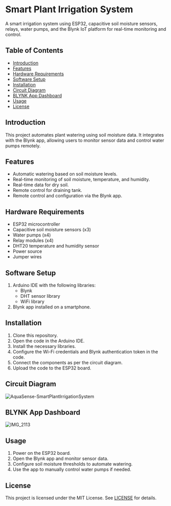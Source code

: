 
# Smart Plant Irrigation System

A smart irrigation system using ESP32, capacitive soil moisture sensors, relays, water pumps, and the Blynk IoT platform for real-time monitoring and control.

## Table of Contents
- [Introduction](#introduction)
- [Features](#features)
- [Hardware Requirements](#hardware-requirements)
- [Software Setup](#software-setup)
- [Installation](#installation)
- [Circuit Diagram](#circuit-diagram)
- [BLYNK App Dashboard](#blynk-app-dashboard)
- [Usage](#usage)
- [License](#license)

## Introduction
This project automates plant watering using soil moisture data. It integrates with the Blynk app, allowing users to monitor sensor data and control water pumps remotely.

## Features
- Automatic watering based on soil moisture levels.
- Real-time monitoring of soil moisture, temperature, and humidity.
- Real-time data for dry soil.
- Remote control for draining tank.
- Remote control and configuration via the Blynk app.

## Hardware Requirements
- ESP32 microcontroller
- Capacitive soil moisture sensors (x3)
- Water pumps (x4)
- Relay modules (x4)
- DHT20 temperature and humidity sensor
- Power source
- Jumper wires

## Software Setup
1. Arduino IDE with the following libraries:
   - Blynk
   - DHT sensor library
   - WiFi library
2. Blynk app installed on a smartphone.

## Installation
1. Clone this repository.
2. Open the code in the Arduino IDE.
3. Install the necessary libraries.
4. Configure the Wi-Fi credentials and Blynk authentication token in the code.
5. Connect the components as per the circuit diagram.
6. Upload the code to the ESP32 board.

## Circuit Diagram
![AquaSense-SmartPlantIrrigationSystem](https://github.com/user-attachments/assets/40b9853b-7af5-49ff-b5f7-f6815fa172c0)

## BLYNK App Dashboard
![IMG_2113](https://github.com/user-attachments/assets/a69c9515-bbed-4a60-a330-8114376099f9)


## Usage
1. Power on the ESP32 board.
2. Open the Blynk app and monitor sensor data.
3. Configure soil moisture thresholds to automate watering.
4. Use the app to manually control water pumps if needed.

## License
This project is licensed under the MIT License. See [LICENSE](https://github.com/idhanwal/Smart-Plant-Irrigation-System?tab=GPL-3.0-1-ov-file#) for details.

